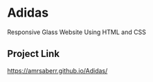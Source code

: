 # Adidas
Responsive Glass Website Using HTML and CSS
## Project Link
https://amrsaberr.github.io/Adidas/
